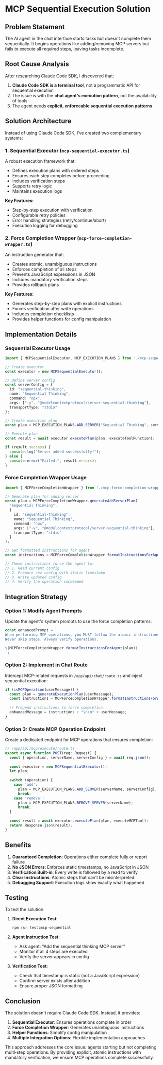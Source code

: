 # MCP Sequential Execution Solution

## Problem Statement

The AI agent in the chat interface starts tasks but doesn't complete them sequentially. It begins operations like adding/removing MCP servers but fails to execute all required steps, leaving tasks incomplete.

## Root Cause Analysis

After researching Claude Code SDK, I discovered that:

1. **Claude Code SDK is a terminal tool**, not a programmatic API for sequential execution
2. The issue is with the **chat agent's execution pattern**, not the availability of tools
3. The agent needs **explicit, enforceable sequential execution patterns**

## Solution Architecture

Instead of using Claude Code SDK, I've created two complementary systems:

### 1. Sequential Executor (`mcp-sequential-executor.ts`)

A robust execution framework that:
- Defines execution plans with ordered steps
- Ensures each step completes before proceeding
- Includes verification steps
- Supports retry logic
- Maintains execution logs

**Key Features:**
- Step-by-step execution with verification
- Configurable retry policies
- Error handling strategies (retry/continue/abort)
- Execution logging for debugging

### 2. Force Completion Wrapper (`mcp-force-completion-wrapper.ts`)

An instruction generator that:
- Creates atomic, unambiguous instructions
- Enforces completion of all steps
- Prevents JavaScript expressions in JSON
- Includes mandatory verification steps
- Provides rollback plans

**Key Features:**
- Generates step-by-step plans with explicit instructions
- Forces verification after write operations
- Includes completion checklists
- Provides helper functions for config manipulation

## Implementation Details

### Sequential Executor Usage

```typescript
import { MCPSequentialExecutor, MCP_EXECUTION_PLANS } from './mcp-sequential-executor';

// Create executor
const executor = new MCPSequentialExecutor();

// Define server config
const serverConfig = {
  id: "sequential-thinking",
  name: "Sequential Thinking",
  command: "npx",
  args: ["-y", "@modelcontextprotocol/server-sequential-thinking"],
  transportType: "stdio"
};

// Create execution plan
const plan = MCP_EXECUTION_PLANS.ADD_SERVER("Sequential Thinking", serverConfig);

// Execute plan
const result = await executor.executePlan(plan, executeToolFunction);

if (result.success) {
  console.log("Server added successfully!");
} else {
  console.error("Failed:", result.errors);
}
```

### Force Completion Wrapper Usage

```typescript
import { MCPForceCompletionWrapper } from './mcp-force-completion-wrapper';

// Generate plan for adding server
const plan = MCPForceCompletionWrapper.generateAddServerPlan(
  "Sequential Thinking",
  {
    id: "sequential-thinking",
    name: "Sequential Thinking",
    command: "npx",
    args: ["-y", "@modelcontextprotocol/server-sequential-thinking"],
    transportType: "stdio"
  }
);

// Get formatted instructions for agent
const instructions = MCPForceCompletionWrapper.formatInstructionsForAgent(plan);

// These instructions force the agent to:
// 1. Read current config
// 2. Prepare new config with static timestamp
// 3. Write updated config
// 4. Verify the operation succeeded
```

## Integration Strategy

### Option 1: Modify Agent Prompts

Update the agent's system prompts to use the force completion patterns:

```typescript
const enhancedPrompt = `
When performing MCP operations, you MUST follow the atomic instructions provided.
Never skip steps. Always verify operations.

${MCPForceCompletionWrapper.formatInstructionsForAgent(plan)}
`;
```

### Option 2: Implement in Chat Route

Intercept MCP-related requests in `/app/api/chat/route.ts` and inject sequential execution:

```typescript
if (isMCPOperation(userMessage)) {
  const plan = generateExecutionPlan(userMessage);
  const instructions = MCPForceCompletionWrapper.formatInstructionsForAgent(plan);
  
  // Prepend instructions to force completion
  enhancedMessage = instructions + "\n\n" + userMessage;
}
```

### Option 3: Create MCP Operation Endpoint

Create a dedicated endpoint for MCP operations that ensures completion:

```typescript
// /app/api/mcp/execute/route.ts
export async function POST(req: Request) {
  const { operation, serverName, serverConfig } = await req.json();
  
  const executor = new MCPSequentialExecutor();
  let plan;
  
  switch (operation) {
    case 'add':
      plan = MCP_EXECUTION_PLANS.ADD_SERVER(serverName, serverConfig);
      break;
    case 'remove':
      plan = MCP_EXECUTION_PLANS.REMOVE_SERVER(serverName);
      break;
  }
  
  const result = await executor.executePlan(plan, executeMCPTool);
  return Response.json(result);
}
```

## Benefits

1. **Guaranteed Completion**: Operations either complete fully or report failure
2. **No JSON Errors**: Enforces static timestamps, no JavaScript in JSON
3. **Verification Built-in**: Every write is followed by a read to verify
4. **Clear Instructions**: Atomic steps that can't be misinterpreted
5. **Debugging Support**: Execution logs show exactly what happened

## Testing

To test the solution:

1. **Direct Execution Test**:
   ```bash
   npm run test:mcp-sequential
   ```

2. **Agent Instruction Test**:
   - Ask agent: "Add the sequential thinking MCP server"
   - Monitor if all 4 steps are executed
   - Verify the server appears in config

3. **Verification Test**:
   - Check that timestamp is static (not a JavaScript expression)
   - Confirm server exists after addition
   - Ensure proper JSON formatting

## Conclusion

The solution doesn't require Claude Code SDK. Instead, it provides:

1. **Sequential Executor**: Ensures operations complete in order
2. **Force Completion Wrapper**: Generates unambiguous instructions
3. **Helper Functions**: Simplify config manipulation
4. **Multiple Integration Options**: Flexible implementation approaches

This approach addresses the core issue: agents starting but not completing multi-step operations. By providing explicit, atomic instructions with mandatory verification, we ensure MCP operations complete successfully.